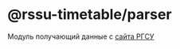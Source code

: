# @rssu-timetable/parser

Модуль получающий данные с [сайта РГСУ](https://rgsu.net/for-students/timetable/timetable.html?template=&action=index&admin_mode=&f_Faculty=15&group=%D0%A3%D0%9F%D0%9F-%D0%91-01-%D0%92-2021-1+%D0%94%D0%98%D0%A1%D0%A2%D0%90%D0%9D%D0%A2#) 